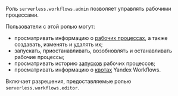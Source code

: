 Роль `serverless.workflows.admin` позволяет управлять рабочими процессами.

Пользователи с этой ролью могут:
* просматривать информацию о [рабочих процессах](../../../serverless-integrations/concepts/workflows/workflow.md), а также создавать, изменять и удалять их;
* запускать, приостанавливать, возобновлять и останавливать рабочие процессы;
* просматривать историю [запусков](../../../serverless-integrations/concepts/workflows/execution.md) рабочих процессов;
* просматривать информацию о [квотах](../../../serverless-integrations/concepts/limits.md#workflows) Yandex Workflows.

Включает разрешения, предоставляемые ролью `serverless.workflows.editor`.